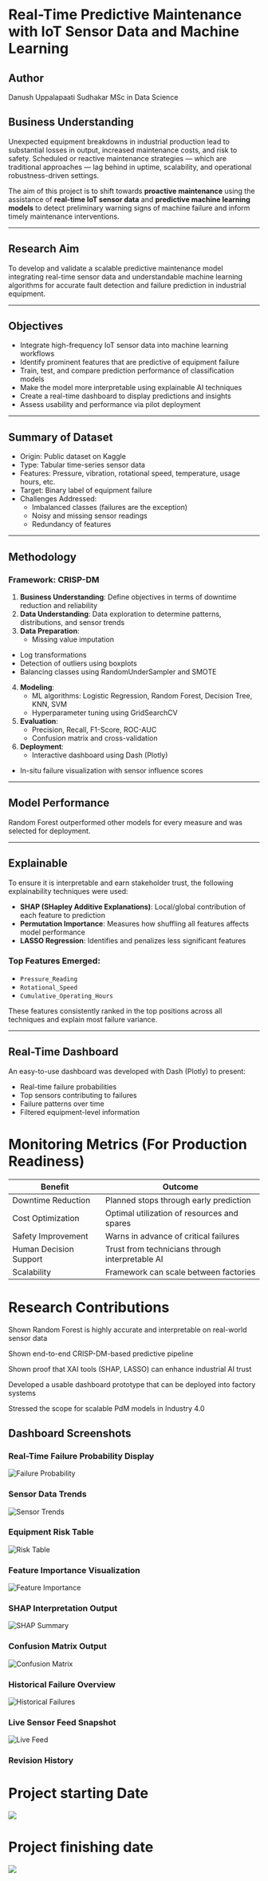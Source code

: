# Real-Time Predictive Maintenance with IoT Sensor Data and Machine Learning

## Author
Danush Uppalapaati Sudhakar
MSc in Data Science

## Business Understanding

Unexpected equipment breakdowns in industrial production lead to substantial losses in output, increased maintenance costs, and risk to safety. Scheduled or reactive maintenance strategies — which are traditional approaches — lag behind in uptime, scalability, and operational robustness-driven settings.

The aim of this project is to shift towards **proactive maintenance** using the assistance of **real-time IoT sensor data** and **predictive machine learning models** to detect preliminary warning signs of machine failure and inform timely maintenance interventions.

---

## Research Aim

To develop and validate a scalable predictive maintenance model integrating real-time sensor data and understandable machine learning algorithms for accurate fault detection and failure prediction in industrial equipment.

---

## Objectives

- Integrate high-frequency IoT sensor data into machine learning workflows
- Identify prominent features that are predictive of equipment failure
- Train, test, and compare prediction performance of classification models
- Make the model more interpretable using explainable AI techniques
- Create a real-time dashboard to display predictions and insights
- Assess usability and performance via pilot deployment

---

## Summary of Dataset

- Origin: Public dataset on Kaggle
- Type: Tabular time-series sensor data
- Features: Pressure, vibration, rotational speed, temperature, usage hours, etc.
- Target: Binary label of equipment failure
- Challenges Addressed:
  - Imbalanced classes (failures are the exception)
  - Noisy and missing sensor readings
  - Redundancy of features

----

## Methodology

### Framework: CRISP-DM

1. **Business Understanding**: Define objectives in terms of downtime reduction and reliability
2. **Data Understanding**: Data exploration to determine patterns, distributions, and sensor trends
3. **Data Preparation**:
   - Missing value imputation
- Log transformations
- Detection of outliers using boxplots
- Balancing classes using RandomUnderSampler and SMOTE
4. **Modeling**:
   - ML algorithms: Logistic Regression, Random Forest, Decision Tree, KNN, SVM
   - Hyperparameter tuning using GridSearchCV
5. **Evaluation**:
   - Precision, Recall, F1-Score, ROC-AUC
   - Confusion matrix and cross-validation
6. **Deployment**:
   - Interactive dashboard using Dash (Plotly)
- In-situ failure visualization with sensor influence scores

---

## Model Performance


Random Forest outperformed other models for every measure and was selected for deployment.

---

## Explainable

To ensure it is interpretable and earn stakeholder trust, the following explainability techniques were used:

- **SHAP (SHapley Additive Explanations)**: Local/global contribution of each feature to prediction
- **Permutation Importance**: Measures how shuffling all features affects model performance
- **LASSO Regression**: Identifies and penalizes less significant features

### Top Features Emerged:

- `Pressure_Reading`
- `Rotational_Speed`
- `Cumulative_Operating_Hours`

These features consistently ranked in the top positions across all techniques and explain most failure variance.

---
## Real-Time Dashboard

An easy-to-use dashboard was developed with Dash (Plotly) to present:

- Real-time failure probabilities
- Top sensors contributing to failures
- Failure patterns over time
- Filtered equipment-level information

# Monitoring Metrics (For Production Readiness)

| Benefit                | Outcome                                    |
| ---------------------- | ------------------------------------------ |
| Downtime Reduction     | Planned stops through early prediction  
| Cost Optimization      | Optimal utilization of resources and spares  
| Safety Improvement     | Warns in advance of critical failures  
| Human Decision Support | Trust from technicians through interpretable AI
| Scalability            | Framework can scale between factories


# Research Contributions
Shown Random Forest is highly accurate and interpretable on real-world sensor data

Shown end-to-end CRISP-DM-based predictive pipeline

Shown proof that XAI tools (SHAP, LASSO) can enhance industrial AI trust

Developed a usable dashboard prototype that can be deployed into factory systems

Stressed the scope for scalable PdM models in Industry 4.0

## Dashboard Screenshots

### Real-Time Failure Probability Display
![Failure Probability](Screenshot%202025-05-20%20124224.png)

### Sensor Data Trends
![Sensor Trends](Screenshot%202025-05-20%20124242.png)

### Equipment Risk Table
![Risk Table](Screenshot%202025-05-20%20124326.png)

### Feature Importance Visualization
![Feature Importance](Screenshot%202025-05-20%20124501.png)

### SHAP Interpretation Output
![SHAP Summary](Screenshot%202025-05-20%20124526.png)

### Confusion Matrix Output
![Confusion Matrix](Screenshot%202025-05-20%20124609.png)

### Historical Failure Overview
![Historical Failures](Screenshot%202025-05-20%20124631%20-%20Copy.png)

### Live Sensor Feed Snapshot
![Live Feed](Screenshot%202025-05-20%20124702%20-%20Copy.png)

### Revision History
# Project starting Date
![](https://github.com/Danush-US/Enhancing-predictive-maintainance-in-manufacturing-using-ML/blob/main/Screenshot%202025-05-21%20144632.png)
# Project finishing date
![](https://github.com/Danush-US/Enhancing-predictive-maintainance-in-manufacturing-using-ML/blob/main/Screenshot%202025-05-21%20144619.png)
